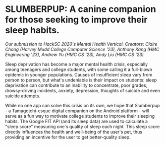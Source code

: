 # SLUMBERPUP: A canine companion for those seeking to improve their sleep habits.

_Our submission to HackSC 2020's Mental Health Vertical.
Creators: Claire Chang (Harvey Mudd College Computer Science '23), Anthony Kang (HMC Engineering '23), Andrew Yu (HMC CS '23), Andy Liu (HMC CS '23)_

Sleep deprivation has become a major mental health crisis, especially among teenagers and college students, with some calling it a full-blown epidemic in younger populations. Causes of insufficient sleep vary from person to person, but what's undeniable is their impact on students: sleep deprivation can contribute to an inability to concentrate, poor grades, drowsy-driving incidents, anxiety, depression, thoughts of suicide and even suicide attempts.

While no one app can solve this crisis on its own, we hope that Slumberpup - a Tamagotchi-esque digital companion on the Android platform - will serve as a fun way to motivate college students to improve their sleeping habits. The Google FIT API (and its sleep data) are used to calculate a "sleep score" measuring one's quality of sleep each night. This sleep score directly influences the health and well-being of the user's pet, thus providing an incentive for the user to get better-quality sleep.
